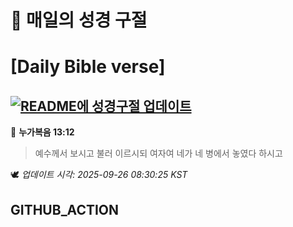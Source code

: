 # 🙏 매일의 성경 구절
# [Daily Bible verse]
## [![README에 성경구절 업데이트](https://github.com/DONGSUKA/first_test/actions/workflows/update-readme-bible.yml/badge.svg)](https://github.com/DONGSUKA/first_test/actions/workflows/update-readme-bible.yml)
<!-- START_BIBLE_VERSE -->
📖 **누가복음 13:12**
> 예수께서 보시고 불러 이르시되 여자여 네가 네 병에서 놓였다 하시고

🕊️ _업데이트 시각: 2025-09-26 08:30:25 KST_
  <!-- END_BIBLE_VERSE -->
## GITHUB_ACTION

